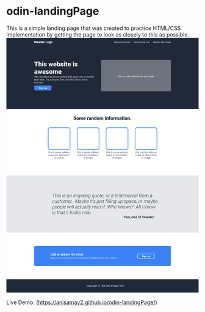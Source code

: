 # odin-landingPage

This is a simple landing page that was created to practice HTML/CSS implementation by getting the page to look as closely to this as possible.
<img src='https://github.com/Anisamay2/odin-landingPage/blob/main/projectOdinProject.png' title='Landing Page' width='' alt='Landing Page' />

Live Demo: (https://anisamay2.github.io/odin-landingPage/)
